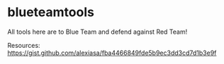 # blueteamtools
All tools here are to Blue Team and defend against Red Team!


Resources:
https://gist.github.com/alexiasa/fba4466849fde5b9ec3dd3cd7d1b3e9f 